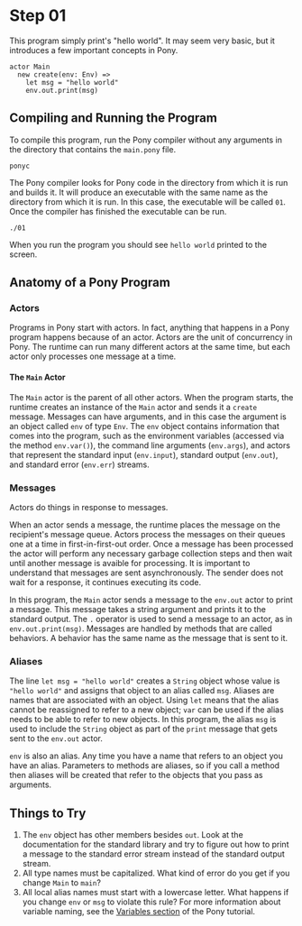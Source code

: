 # Step 01

This program simply print's "hello world". It may seem very basic, but it introduces a few important concepts in Pony.

```pony
actor Main
  new create(env: Env) =>
    let msg = "hello world"
    env.out.print(msg)
```

## Compiling and Running the Program

To compile this program, run the Pony compiler without any arguments in the directory that contains the `main.pony` file.

```
ponyc
```

The Pony compiler looks for Pony code in the directory from which it is run and builds it. It will produce an executable with the same name as the directory from which it is run. In this case, the executable will be called `01`. Once the compiler has finished the executable can be run.

```
./01
```

When you run the program you should see `hello world` printed to the screen.

## Anatomy of a Pony Program

### Actors

Programs in Pony start with actors. In fact, anything that happens in a Pony program happens because of an actor. Actors are the unit of concurrency in Pony. The runtime can run many different actors at the same time, but each actor only processes one message at a time.

#### The `Main` Actor

The `Main` actor is the parent of all other actors. When the program starts, the runtime creates an instance of the `Main` actor and sends it a `create` message. Messages can have arguments, and in this case the argument is an object called `env` of type `Env`. The `env` object contains information that comes into the program, such as the environment variables (accessed via the method `env.var()`), the command line arguments (`env.args`), and actors that represent the standard input (`env.input`), standard output (`env.out`), and standard error (`env.err`) streams.

### Messages

Actors do things in response to messages.

When an actor sends a message, the runtime places the message on the recipient's message queue. Actors process the messages on their queues one at a time in first-in-first-out order. Once a message has been processed the actor will perform any necessary garbage collection steps and then wait until another message is avaible for processing. It is important to understand that messages are sent asynchronously. The sender does not wait for a response, it continues executing its code.

In this program, the `Main` actor sends a message to the `env.out` actor to print a message. This message takes a string argument and prints it to the standard output. The `.` operator is used to send a message to an actor, as in `env.out.print(msg)`. Messages are handled by methods that are called behaviors. A behavior has the same name as the message that is sent to it.

### Aliases

The line `let msg = "hello world"` creates a `String` object whose value is `"hello world"` and assigns that object to an alias called `msg`. Aliases are names that are associated with an object. Using `let` means that the alias cannot be reassigned to refer to a new object; `var` can be used if the alias needs to be able to refer to new objects. In this program, the alias `msg` is used to include the `String` object as part of the `print` message that gets sent to the `env.out` actor.

`env` is also an alias. Any time you have a name that refers to an object you have an alias. Parameters to methods are aliases, so if you call a method then aliases will be created that refer to the objects that you pass as arguments.

## Things to Try

1. The `env` object has other members besides `out`. Look at the documentation for the standard library and try to figure out how to print a message to the standard error stream instead of the standard output stream.
2. All type names must be capitalized. What kind of error do you get if you change `Main` to `main`?
3. All local alias names must start with a lowercase letter. What happens if you change `env` or `msg` to violate this rule? For more information about variable naming, see the [Variables section](https://tutorial.ponylang.org/expressions/variables.html) of the Pony tutorial.
